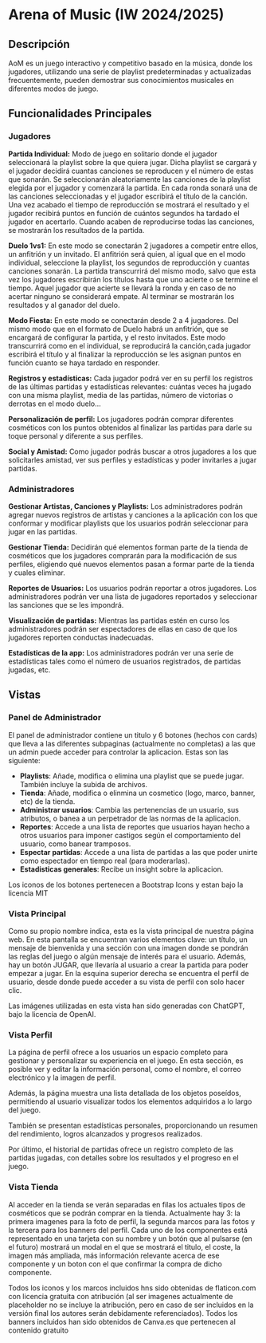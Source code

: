 # Arena of Music (IW 2024/2025)
## Descripción
AoM es un juego interactivo y competitivo basado en la música, donde los jugadores, utilizando una serie de playlist predeterminadas y actualizadas frecuentemente, pueden demostrar sus conocimientos musicales en diferentes modos de juego.
## Funcionalidades Principales
### Jugadores
**Partida Individual:** Modo de juego en solitario donde el jugador seleccionará la playlist sobre la que quiera jugar. Dicha playlist se cargará y el jugador decidirá cuantas canciones se reproducen y el número de estas que sonarán. Se seleccionarán aleatoriamente las canciones de la playlist elegida por el jugador y comenzará la partida. En cada ronda sonará una de las canciones seleccionadas y el jugador escribirá el título de la canción. Una vez acabado el tiempo de reproducción se mostrará el resultado y el jugador recibirá puntos en función de cuántos segundos ha tardado el jugador en acertarlo. Cuando acaben de reproducirse todas las canciones, se mostrarán los resultados de la partida.

**Duelo 1vs1:** En este modo se conectarán 2 jugadores a competir entre ellos, un anfitrión y un invitado. El anfitrión será quien, al igual que en el modo individual, seleccione la playlist, los segundos de reproducción y cuantas canciones sonarán. La partida transcurrirá del mismo modo, salvo que esta vez los jugadores escribirán los títulos hasta que uno acierte o se termine el tiempo. Aquel jugador que acierte se llevará la ronda y en caso de no acertar ninguno se considerará empate. Al terminar se mostrarán los resultados y al ganador del duelo.

**Modo Fiesta:** En este modo se conectarán desde 2 a 4 jugadores. Del mismo modo que en el formato de Duelo habrá un anfitrión, que se encargará de configurar la partida, y el resto invitados. Este modo transcurrirá como en el individual, se reproducirá la canción,cada jugador escribirá el título y al finalizar la reproducción se les asignan puntos en función cuanto se haya tardado en responder. 

**Registros y estadísticas:** Cada jugador podrá ver en su perfil los registros de las últimas partidas y estadísticas relevantes: cuántas veces ha jugado con una misma playlist, media de las partidas, número de victorias o derrotas en el modo duelo…

**Personalización de perfil:**  Los jugadores podrán comprar diferentes cosméticos con los puntos obtenidos al finalizar las partidas para darle su toque personal y diferente a sus perfiles.

**Social y Amistad:** Como jugador podrás buscar a otros jugadores a los que solicitarles amistad, ver sus perfiles y estadísticas y poder invitarles a jugar partidas.
### Administradores
**Gestionar Artistas, Canciones y Playlists:** Los administradores podrán agregar nuevos registros de artistas y canciones a la aplicación con los que conformar y modificar playlists que los usuarios podrán seleccionar para jugar en las partidas.

**Gestionar Tienda:** Decidirán qué elementos forman parte de la tienda de cosméticos que los jugadores comprarán para la modificación de sus perfiles, eligiendo qué nuevos elementos pasan a formar parte de la tienda y cuales eliminar.

**Reportes de Usuarios:** Los usuarios podrán reportar a otros jugadores. Los administradores podrán ver una lista de jugadores reportados y seleccionar las sanciones que se les impondrá.

**Visualización de partidas:** Mientras las partidas estén en curso los administradores podrán ser espectadores de ellas en caso de que los jugadores reporten conductas inadecuadas.

**Estadísticas de la app:** Los administradores podrán ver una serie de estadísticas tales como el número de usuarios registrados, de partidas jugadas, etc.

## Vistas
### Panel de Administrador
El panel de administrador contiene un titulo y 6 botones (hechos con cards) que lleva a las diferentes subpaginas (actualmente no completas) a las que un admin puede acceder para controlar la aplicacion. Estas son las siguiente:
- **Playlists**: Añade, modifica o elimina una playlist que se puede jugar. También incluye la subida de archivos.
- **Tienda**: Añade, modifica o elinmina un cosmetico (logo, marco, banner, etc) de la tienda.
- **Administrar usuarios**: Cambia las pertenencias de un usuario, sus atributos, o banea a un perpetrador de las normas de la aplicacion.
- **Reportes**: Accede a una lista de reportes que usuarios hayan hecho a otros usuarios para imponer castigos según el comportamiento del usuario, como banear tramposos.
- **Espectar partidas**: Accede a una lista de partidas a las que poder unirte como espectador en tiempo real (para moderarlas).
- **Estadisticas generales**: Recibe un insight sobre la aplicacion.

Los iconos de los botones pertenecen a Bootstrap Icons y estan bajo la licencia MIT
### Vista Principal
Como su propio nombre indica, esta es la vista principal de nuestra página web. En esta pantalla se encuentran varios elementos clave: un título, un mensaje de bienvenida y una sección con una imagen donde se pondrán las reglas del juego o algún mensaje de interés para el usuario. Además, hay un botón JUGAR, que llevaría al usuario a crear la partida para poder empezar a jugar. En la esquina superior derecha se encuentra el perfil de usuario, desde donde puede acceder a su vista de perfil con solo hacer clic.

Las imágenes utilizadas en esta vista han sido generadas con ChatGPT, bajo la licencia de OpenAI.
### Vista Perfil
La página de perfil ofrece a los usuarios un espacio completo para gestionar y personalizar su experiencia en el juego. En esta sección, es posible ver y editar la información personal, como el nombre, el correo electrónico y la imagen de perfil.

Además, la página muestra una lista detallada de los objetos poseídos, permitiendo al usuario visualizar todos los elementos adquiridos a lo largo del juego. 

También se presentan estadísticas personales, proporcionando un resumen del rendimiento, logros alcanzados y progresos realizados.

Por último, el historial de partidas ofrece un registro completo de las partidas jugadas, con detalles sobre los resultados y el progreso en el juego.
### Vista Tienda
Al acceder en la tienda se verán separadas en filas los actuales tipos de cosméticos que se podrán comprar en la tienda. Actualmente hay 3: la primera imagenes para la foto de perfil, la segunda marcos para las fotos y la tercera para los banners del perfil. Cada uno de los componentes está representado en una tarjeta con su nombre y un botón que al pulsarse (en el futuro) mostrará un modal en el que se mostrará el titulo, el coste, la imagen más ampliada, más información relevante acerca de ese componente y un boton con el que confirmar la compra de dicho componente.

Todos los iconos y los marcos incluidos hns sido obtenidas de flaticon.com con licencia gratuita con atribución (al ser imagenes actualmente de placeholder no se incluye la atribución, pero en caso de ser incluidos en la versión final los autores serán debidamente referenciados).
Todos los banners incluidos han sido obtenidos de Canva.es que pertenecen al contenido gratuito
